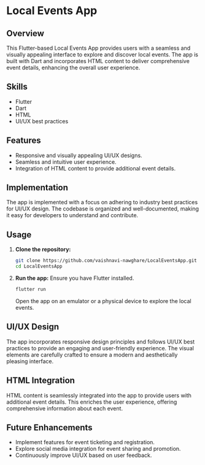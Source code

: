 # Local Events App

## Overview

This Flutter-based Local Events App provides users with a seamless and visually appealing interface to explore and discover local events. The app is built with Dart and incorporates HTML content to deliver comprehensive event details, enhancing the overall user experience.

## Skills

- Flutter
- Dart
- HTML
- UI/UX best practices

## Features

- Responsive and visually appealing UI/UX designs.
- Seamless and intuitive user experience.
- Integration of HTML content to provide additional event details.

## Implementation

The app is implemented with a focus on adhering to industry best practices for UI/UX design. The codebase is organized and well-documented, making it easy for developers to understand and contribute.

## Usage

1. **Clone the repository:**
    ```bash
    git clone https://github.com/vaishnavi-nawghare/LocalEventsApp.git
    cd LocalEventsApp
    ```

2. **Run the app:**
    Ensure you have Flutter installed.
    ```bash
    flutter run
    ```
    Open the app on an emulator or a physical device to explore the local events.

## UI/UX Design

The app incorporates responsive design principles and follows UI/UX best practices to provide an engaging and user-friendly experience. The visual elements are carefully crafted to ensure a modern and aesthetically pleasing interface.

## HTML Integration

HTML content is seamlessly integrated into the app to provide users with additional event details. This enriches the user experience, offering comprehensive information about each event.

## Future Enhancements

- Implement features for event ticketing and registration.
- Explore social media integration for event sharing and promotion.
- Continuously improve UI/UX based on user feedback.




